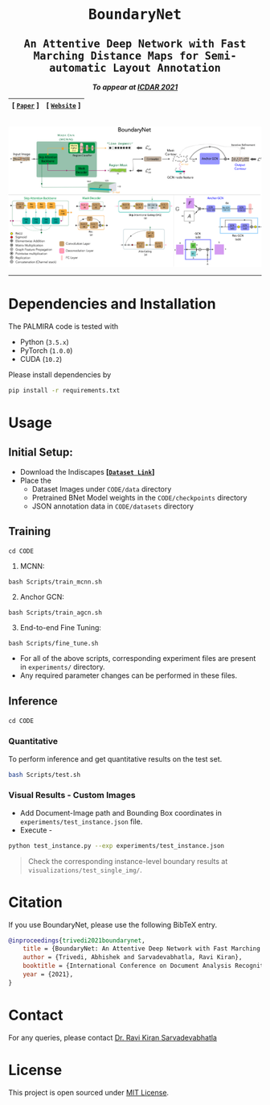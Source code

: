 <div align="center">

<samp>

<h1> BoundaryNet </h1>

<h2> An Attentive Deep Network with Fast Marching Distance Maps for Semi-automatic Layout Annotation </h2>

</samp>

**_To appear at [ICDAR 2021](https://icdar2021.org/)_**

| **[ [```Paper```](<>) ]** | **[ [```Website```](<https://ihdia.iiit.ac.in/BoundaryNet/>) ]** |
|:-------------------:|:-------------------:|

<br>

<img src="Architecture.png">

---

</div>

<!-- # Getting the Dataset
> Will be released soon! -->

# Dependencies and Installation

The PALMIRA code is tested with

- Python (`3.5.x`)
- PyTorch (`1.0.0`)
- CUDA (`10.2`)

Please install dependencies by

```bash
pip install -r requirements.txt
```

# Usage

## Initial Setup:

- Download the Indiscapes **[[`Dataset Link`](https://github.com/ihdia/indiscapes)]**
- Place the
    - Dataset Images under `CODE/data` directory
    - Pretrained BNet Model weights in the `CODE/checkpoints` directory
    - JSON annotation data in `CODE/datasets` directory


## Training

```cd CODE```
1. MCNN:
```
bash Scripts/train_mcnn.sh
```
2. Anchor GCN:
```
bash Scripts/train_agcn.sh
```
3. End-to-end Fine Tuning:
```
bash Scripts/fine_tune.sh
```
- For all of the above scripts, corresponding experiment files are present in ```experiments/``` directory.
- Any required parameter changes can be performed in these files.


## Inference

```cd CODE```
### Quantitative

To perform inference and get quantitative results on the test set.

```bash
bash Scripts/test.sh 
```

### Visual Results - Custom Images

- Add Document-Image path and Bounding Box coordinates in ```experiments/test_instance.json``` file.
- Execute -
```bash
python test_instance.py --exp experiments/test_instance.json
```
>Check the corresponding instance-level boundary results at ```visualizations/test_single_img/```.


# Citation

If you use BoundaryNet, please use the following BibTeX entry.

```bibtex
@inproceedings{trivedi2021boundarynet,
    title = {BoundaryNet: An Attentive Deep Network with Fast Marching Distance Maps for Semi-automatic Layout Annotation},
    author = {Trivedi, Abhishek and Sarvadevabhatla, Ravi Kiran},
    booktitle = {International Conference on Document Analysis Recognition, {ICDAR} 2021},
    year = {2021},
}
```

# Contact

For any queries, please contact [Dr. Ravi Kiran Sarvadevabhatla](mailto:ravi.kiran@iiit.ac.in.)

# License

This project is open sourced under [MIT License](LICENSE).
